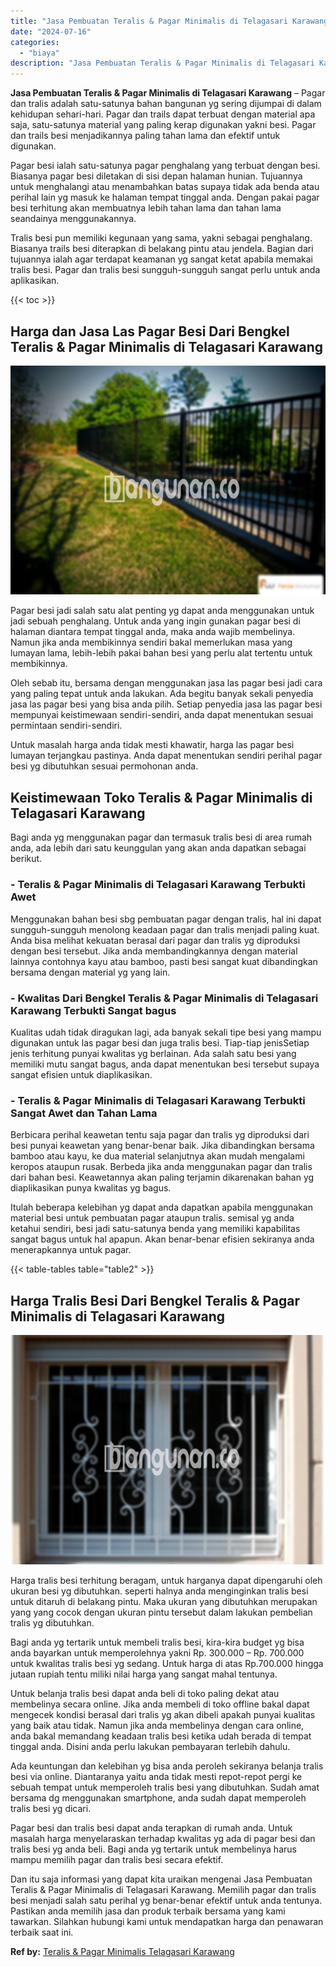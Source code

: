 ```yaml
---
title: "Jasa Pembuatan Teralis & Pagar Minimalis di Telagasari Karawang"
date: "2024-07-16"
categories: 
  - "biaya"
description: "Jasa Pembuatan Teralis & Pagar Minimalis di Telagasari Karawang. Dan itu saja informasi yang dapat kita uraikan mengenai Jasa Pembuatan Teralis & Pagar Minim..."
---
```


**Jasa Pembuatan Teralis & Pagar Minimalis di Telagasari Karawang** – Pagar dan tralis adalah satu-satunya bahan bangunan yg sering dijumpai di dalam kehidupan sehari-hari. Pagar dan trails dapat terbuat dengan material apa saja, satu-satunya material yang paling kerap digunakan yakni besi. Pagar dan trails besi menjadikannya paling tahan lama dan efektif untuk digunakan.

Pagar besi ialah satu-satunya pagar penghalang yang terbuat dengan besi. Biasanya pagar besi diletakan di sisi depan halaman hunian. Tujuannya untuk menghalangi atau menambahkan batas supaya tidak ada benda atau perihal lain yg masuk ke halaman tempat tinggal anda. Dengan pakai pagar besi terhitung akan membuatnya lebih tahan lama dan tahan lama seandainya menggunakannya.

Tralis besi pun memiliki kegunaan yang sama, yakni sebagai penghalang. Biasanya trails besi diterapkan di belakang pintu atau jendela. Bagian dari tujuannya ialah agar terdapat keamanan yg sangat ketat apabila memakai tralis besi. Pagar dan tralis besi sungguh-sungguh sangat perlu untuk anda aplikasikan.

{{< toc >}}

## Harga dan Jasa Las Pagar Besi Dari Bengkel Teralis & Pagar Minimalis di Telagasari Karawang

![Jasa Pembuatan Teralis & Pagar Minimalis di Telagasari Karawang](/images/pagar-minimalis-murah-46.png)

Pagar besi jadi salah satu alat penting yg dapat anda menggunakan untuk jadi sebuah penghalang. Untuk anda yang ingin gunakan pagar besi di halaman diantara tempat tinggal anda, maka anda wajib membelinya. Namun jika anda membikinnya sendiri bakal memerlukan masa yang lumayan lama, lebih-lebih pakai bahan besi yang perlu alat tertentu untuk membikinnya.

Oleh sebab itu, bersama dengan menggunakan jasa las pagar besi jadi cara yang paling tepat untuk anda lakukan. Ada begitu banyak sekali penyedia jasa las pagar besi yang bisa anda pilih. Setiap penyedia jasa las pagar besi mempunyai keistimewaan sendiri-sendiri, anda dapat menentukan sesuai permintaan sendiri-sendiri.

Untuk masalah harga anda tidak mesti khawatir, harga las pagar besi lumayan terjangkau pastinya. Anda dapat menentukan sendiri perihal pagar besi yg dibutuhkan sesuai permohonan anda.

## Keistimewaan Toko Teralis & Pagar Minimalis di Telagasari Karawang

Bagi anda yg menggunakan pagar dan termasuk tralis besi di area rumah anda, ada lebih dari satu keunggulan yang akan anda dapatkan sebagai berikut.

### \- Teralis & Pagar Minimalis di Telagasari Karawang Terbukti Awet

Menggunakan bahan besi sbg pembuatan pagar dengan tralis, hal ini dapat sungguh-sungguh menolong keadaan pagar dan tralis menjadi paling kuat. Anda bisa melihat kekuatan berasal dari pagar dan tralis yg diproduksi dengan besi tersebut. Jika anda membandingkannya dengan material lainnya contohnya kayu atau bamboo, pasti besi sangat kuat dibandingkan bersama dengan material yg yang lain.

### \- Kwalitas Dari Bengkel Teralis & Pagar Minimalis di Telagasari Karawang Terbukti Sangat bagus

Kualitas udah tidak diragukan lagi, ada banyak sekali tipe besi yang mampu digunakan untuk las pagar besi dan juga tralis besi. Tiap-tiap jenisSetiap jenis terhitung punyai kwalitas yg berlainan. Ada salah satu besi yang memiliki mutu sangat bagus, anda dapat menentukan besi tersebut supaya sangat efisien untuk diaplikasikan.

### \- Teralis & Pagar Minimalis di Telagasari Karawang Terbukti Sangat Awet dan Tahan Lama

Berbicara perihal keawetan tentu saja pagar dan tralis yg diproduksi dari besi punyai keawetan yang benar-benar baik. Jika dibandingkan bersama bamboo atau kayu, ke dua material selanjutnya akan mudah mengalami keropos ataupun rusak. Berbeda jika anda menggunakan pagar dan tralis dari bahan besi. Keawetannya akan paling terjamin dikarenakan bahan yg diaplikasikan punya kwalitas yg bagus.

Itulah beberapa kelebihan yg dapat anda dapatkan apabila menggunakan material besi untuk pembuatan pagar ataupun tralis. semisal yg anda ketahui sendiri, besi jadi satu-satunya benda yang memiliki kapabilitas sangat bagus untuk hal apapun. Akan benar-benar efisien sekiranya anda menerapkannya untuk pagar.

{{< table-tables table="table2" >}}

## Harga Tralis Besi Dari Bengkel Teralis & Pagar Minimalis di Telagasari Karawang

![Jasa Pembuatan Teralis & Pagar Minimalis di Telagasari Karawang](/images/teralis-minimalis-murah-15.png)

Harga tralis besi terhitung beragam, untuk harganya dapat dipengaruhi oleh ukuran besi yg dibutuhkan. seperti halnya anda menginginkan tralis besi untuk ditaruh di belakang pintu. Maka ukuran yang dibutuhkan merupakan yang yang cocok dengan ukuran pintu tersebut dalam lakukan pembelian tralis yg dibutuhkan.

Bagi anda yg tertarik untuk membeli tralis besi, kira-kira budget yg bisa anda bayarkan untuk memperolehnya yakni Rp. 300.000 – Rp. 700.000 untuk kwalitas tralis besi yg sedang. Untuk harga di atas Rp.700.000 hingga jutaan rupiah tentu miliki nilai harga yang sangat mahal tentunya.

Untuk belanja tralis besi dapat anda beli di toko paling dekat atau membelinya secara online. Jika anda membeli di toko offline bakal dapat mengecek kondisi berasal dari tralis yg akan dibeli apakah punyai kualitas yang baik atau tidak. Namun jika anda membelinya dengan cara online, anda bakal memandang keadaan tralis besi ketika udah berada di tempat tinggal anda. Disini anda perlu lakukan pembayaran terlebih dahulu.

Ada keuntungan dan kelebihan yg bisa anda peroleh sekiranya belanja tralis besi via online. Diantaranya yaitu anda tidak mesti repot-repot pergi ke sebuah tempat untuk memperoleh tralis besi yang dibutuhkan. Sudah amat bersama dg menggunakan smartphone, anda sudah dapat memperoleh tralis besi yg dicari.

Pagar besi dan tralis besi dapat anda terapkan di rumah anda. Untuk masalah harga menyelaraskan terhadap kwalitas yg ada di pagar besi dan tralis besi yg anda beli. Bagi anda yg tertarik untuk membelinya harus mampu memilih pagar dan tralis besi secara efektif.

Dan itu saja informasi yang dapat kita uraikan mengenai Jasa Pembuatan Teralis & Pagar Minimalis di Telagasari Karawang. Memilih pagar dan tralis besi menjadi salah satu perihal yg benar-benar efektif untuk anda tentunya. Pastikan anda memilih jasa dan produk terbaik bersama yang kami tawarkan. Silahkan hubungi kami untuk mendapatkan harga dan penawaran terbaik saat ini.

**Ref by:** [Teralis & Pagar Minimalis Telagasari Karawang](https://id.wikipedia.org/wiki/Teralis)

